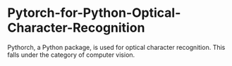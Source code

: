 # Pytorch-for-Python-Optical-Character-Recognition
Pythorch, a Python package, is used for optical character recognition. This falls under the category of computer vision.
